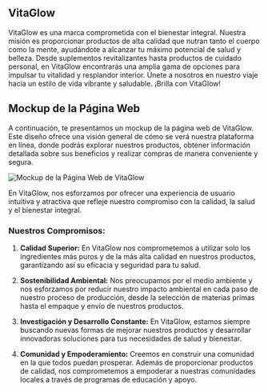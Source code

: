 ## VitaGlow

VitaGlow es una marca comprometida con el bienestar integral. Nuestra misión es proporcionar productos de alta calidad que nutran tanto el cuerpo como la mente, ayudándote a alcanzar tu máximo potencial de salud y belleza. Desde suplementos revitalizantes hasta productos de cuidado personal, en VitaGlow encontrarás una amplia gama de opciones para impulsar tu vitalidad y resplandor interior. Únete a nosotros en nuestro viaje hacia un estilo de vida vibrante y saludable. ¡Brilla con VitaGlow!

## Mockup de la Página Web

A continuación, te presentamos un mockup de la página web de VitaGlow. Este diseño ofrece una visión general de cómo se verá nuestra plataforma en línea, donde podrás explorar nuestros productos, obtener información detallada sobre sus beneficios y realizar compras de manera conveniente y segura.

![Mockup de la Página Web de VitaGlow](/my-app/public/images/vitaglowDesign.png)

En VitaGlow, nos esforzamos por ofrecer una experiencia de usuario intuitiva y atractiva que refleje nuestro compromiso con la calidad, la salud y el bienestar integral.


### Nuestros Compromisos:

1. **Calidad Superior:** En VitaGlow nos comprometemos a utilizar solo los ingredientes más puros y de la más alta calidad en nuestros productos, garantizando así su eficacia y seguridad para tu salud.

2. **Sostenibilidad Ambiental:** Nos preocupamos por el medio ambiente y nos esforzamos por reducir nuestro impacto ambiental en cada paso de nuestro proceso de producción, desde la selección de materias primas hasta el empaque y envío de nuestros productos.

3. **Investigación y Desarrollo Constante:** En VitaGlow, estamos siempre buscando nuevas formas de mejorar nuestros productos y desarrollar innovadoras soluciones para tus necesidades de salud y bienestar.

4. **Comunidad y Empoderamiento:** Creemos en construir una comunidad en la que todos puedan prosperar. Además de proporcionar productos de calidad, nos comprometemos a empoderar a nuestras comunidades locales a través de programas de educación y apoyo.



